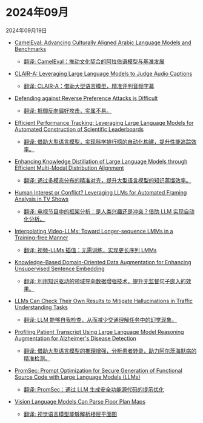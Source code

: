 # 2024年09月

2024年09月19日

- [CamelEval: Advancing Culturally Aligned Arabic Language Models and Benchmarks](2024年09月19日/CamelEval_Advancing_Culturally_Aligned_Arabic_Language_Models_and_Benchmarks.md)

    - [翻译: CamelEval：推动文化契合的阿拉伯语模型与基准发展](2024年09月19日/CamelEval_Advancing_Culturally_Aligned_Arabic_Language_Models_and_Benchmarks.md)

- [CLAIR-A: Leveraging Large Language Models to Judge Audio Captions](2024年09月19日/CLAIR-A_Leveraging_Large_Language_Models_to_Judge_Audio_Captions.md)

    - [翻译: CLAIR-A：借助大型语言模型，精准评判音频字幕](2024年09月19日/CLAIR-A_Leveraging_Large_Language_Models_to_Judge_Audio_Captions.md)

- [Defending against Reverse Preference Attacks is Difficult](2024年09月19日/Defending_against_Reverse_Preference_Attacks_is_Difficult.md)

    - [翻译: 抵御反向偏好攻击，实属不易。](2024年09月19日/Defending_against_Reverse_Preference_Attacks_is_Difficult.md)

- [Efficient Performance Tracking: Leveraging Large Language Models for Automated Construction of Scientific Leaderboards](2024年09月19日/Efficient_Performance_Tracking_Leveraging_Large_Language_Models_for_Automated_Construction_of_Scientific_Leaderboards.md)

    - [翻译: 借助大型语言模型，实现科学排行榜的自动化构建，提升性能追踪效率。](2024年09月19日/Efficient_Performance_Tracking_Leveraging_Large_Language_Models_for_Automated_Construction_of_Scientific_Leaderboards.md)

- [Enhancing Knowledge Distillation of Large Language Models through Efficient Multi-Modal Distribution Alignment](2024年09月19日/Enhancing_Knowledge_Distillation_of_Large_Language_Models_through_Efficient_Multi-Modal_Distribution_Alignment.md)

    - [翻译: 通过多模态分布的精准对齐，提升大型语言模型的知识蒸馏效率。](2024年09月19日/Enhancing_Knowledge_Distillation_of_Large_Language_Models_through_Efficient_Multi-Modal_Distribution_Alignment.md)

- [Human Interest or Conflict? Leveraging LLMs for Automated Framing Analysis in TV Shows](2024年09月19日/Human_Interest_or_Conflict_Leveraging_LLMs_for_Automated_Framing_Analysis_in_TV_Shows.md)

    - [翻译: 电视节目中的框架分析：是人类兴趣还是冲突？借助 LLM 实现自动化分析。](2024年09月19日/Human_Interest_or_Conflict_Leveraging_LLMs_for_Automated_Framing_Analysis_in_TV_Shows.md)

- [Interpolating Video-LLMs: Toward Longer-sequence LMMs in a Training-free Manner](2024年09月19日/Interpolating_Video-LLMs_Toward_Longer-sequence_LMMs_in_a_Training-free_Manner.md)

    - [翻译: 视频-LLMs 插值：无需训练，实现更长序列 LMMs](2024年09月19日/Interpolating_Video-LLMs_Toward_Longer-sequence_LMMs_in_a_Training-free_Manner.md)

- [Knowledge-Based Domain-Oriented Data Augmentation for Enhancing Unsupervised Sentence Embedding](2024年09月19日/Knowledge-Based_Domain-Oriented_Data_Augmentation_for_Enhancing_Unsupervised_Sentence_Embedding.md)

    - [翻译: 利用知识驱动的领域导向数据增强技术，提升无监督句子嵌入的效果。](2024年09月19日/Knowledge-Based_Domain-Oriented_Data_Augmentation_for_Enhancing_Unsupervised_Sentence_Embedding.md)

- [LLMs Can Check Their Own Results to Mitigate Hallucinations in Traffic Understanding Tasks](2024年09月19日/LLMs_Can_Check_Their_Own_Results_to_Mitigate_Hallucinations_in_Traffic_Understanding_Tasks.md)

    - [翻译: LLM 能够自我检查，从而减少交通理解任务中的幻觉现象。](2024年09月19日/LLMs_Can_Check_Their_Own_Results_to_Mitigate_Hallucinations_in_Traffic_Understanding_Tasks.md)

- [Profiling Patient Transcript Using Large Language Model Reasoning Augmentation for Alzheimer's Disease Detection](2024年09月19日/Profiling_Patient_Transcript_Using_Large_Language_Model_Reasoning_Augmentation_for_Alzheimer's_Disease_Detection.md)

    - [翻译: 借助大型语言模型的推理增强，分析患者转录，助力阿尔茨海默病的精准检测。](2024年09月19日/Profiling_Patient_Transcript_Using_Large_Language_Model_Reasoning_Augmentation_for_Alzheimer's_Disease_Detection.md)

- [PromSec: Prompt Optimization for Secure Generation of Functional Source Code with Large Language Models (LLMs)](2024年09月19日/PromSec_Prompt_Optimization_for_Secure_Generation_of_Functional_Source_Code_with_Large_Language_Models_(LLMs).md)

    - [翻译: PromSec：通过 LLM 生成安全功能源代码的提示优化](2024年09月19日/PromSec_Prompt_Optimization_for_Secure_Generation_of_Functional_Source_Code_with_Large_Language_Models_(LLMs).md)

- [Vision Language Models Can Parse Floor Plan Maps](2024年09月19日/Vision_Language_Models_Can_Parse_Floor_Plan_Maps.md)

    - [翻译: 视觉语言模型能够解析楼层平面图](2024年09月19日/Vision_Language_Models_Can_Parse_Floor_Plan_Maps.md)